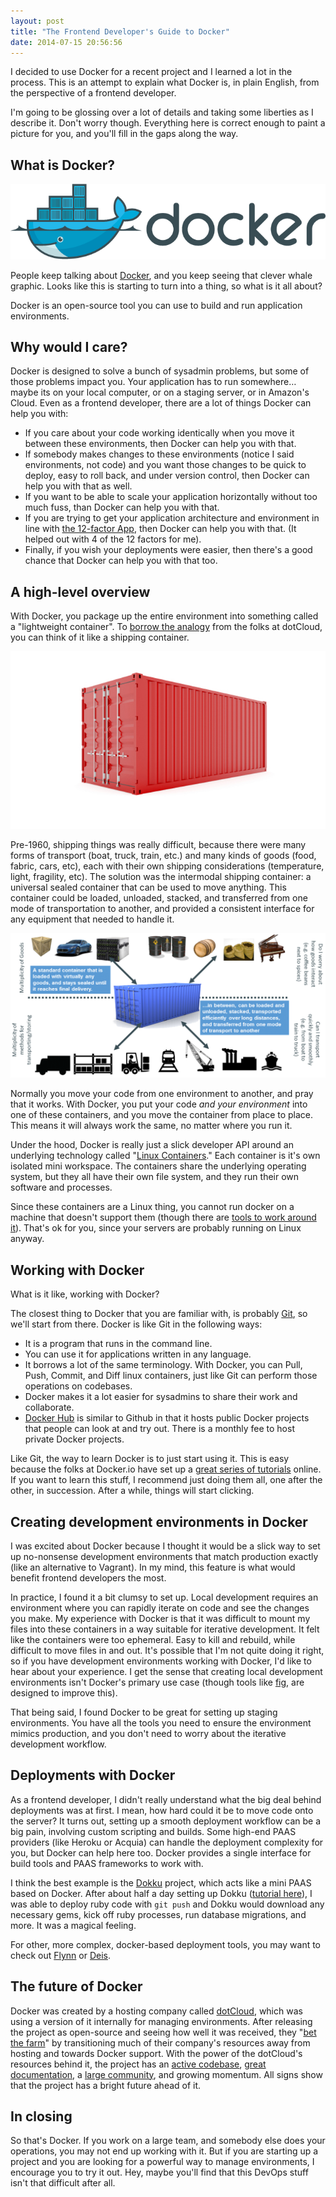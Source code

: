 ```yaml
---
layout: post
title: "The Frontend Developer's Guide to Docker"
date: 2014-07-15 20:56:56
---
```


I decided to use Docker for a recent project and I learned a lot in the process. This is an attempt to explain what Docker is, in plain English, from the perspective of a frontend developer.

I'm going to be glossing over a lot of details and taking some liberties as I describe it. Don't worry though. Everything here is correct enough to paint a picture for you, and you'll fill in the gaps along the way.

## What is Docker?

<p style="text-align: center;">
  <img alt="" src="/assets/images/Docker_%28container_engine%29_logo.png" />
</p>

People keep talking about [Docker][1], and you keep seeing that clever whale graphic. Looks like this is starting to turn into a thing, so what is it all about?

[1]: https://www.docker.com/

Docker is an open-source tool you can use to build and run application environments.

## Why would I care?

Docker is designed to solve a bunch of sysadmin problems, but some of those problems impact you. Your application has to run somewhere… maybe its on your local computer, or on a staging server, or in Amazon's Cloud. Even as a frontend developer, there are a lot of things Docker can help you with:

* If you care about your code working identically when you move it between these environments, then Docker can help you with that.
* If somebody makes changes to these environments (notice I said environments, not code) and you want those changes to be quick to deploy, easy to roll back, and under version control, then Docker can help you with that as well.
* If you want to be able to scale your application horizontally without too much fuss, than Docker can help you with that.
* If you are trying to get your application architecture and environment in line with [the 12-factor App][2], then Docker can help you with that. (It helped out with 4 of the 12 factors for me).
* Finally, if you wish your deployments were easier, then there's a good chance that Docker can help you with that too.

[2]: http://12factor.net/

## A high-level overview

With Docker, you package up the entire environment into something called a "lightweight container". To [borrow the analogy][3] from the folks at dotCloud, you can think of it like a shipping container.

[3]: http://www.slideshare.net/dotCloud/why-docker2bisv4

<p style="text-align: center;">
  <img alt="An intermodal shipping container." src="/assets/images/XSmall_ShippingContainer.jpg" />
</p>

Pre-1960, shipping things was really difficult, because there were many forms of transport (boat, truck, train, etc.) and many kinds of goods (food, fabric, cars, etc), each with their own shipping considerations (temperature, light, fragility, etc). The solution was the intermodal shipping container: a universal sealed container that can be used to move anything. This container could be loaded, unloaded, stacked, and transferred from one mode of transportation to another, and provided a consistent interface for any equipment that needed to handle it.

<p style="text-align: center;">
  <img alt="Various benefits of an intermodal shipping container." src="/assets/images/intermodal-shipping-container.png" />
</p>

Normally you move your code from one environment to another, and pray that it works. With Docker, you put your code _and your environment_ into one of these containers, and you move the container from place to place. This means it will always work the same, no matter where you run it.

Under the hood, Docker is really just a slick developer API around an underlying technology called "[Linux Containers][4]." Each container is it's own isolated mini workspace. The containers share the underlying operating system, but they all have their own file system, and they run their own software and processes.

[4]: https://linuxcontainers.org/

Since these containers are a Linux thing, you cannot run docker on a machine that doesn't support them (though there are [tools to work around it][5]). That's ok for you, since your servers are probably running on Linux anyway.

[5]: https://github.com/boot2docker/boot2docker

## Working with Docker

What is it like, working with Docker?

The closest thing to Docker that you are familiar with, is probably [Git][6], so we'll start from there. Docker is like Git in the following ways:

[6]: http://git-scm.com/

* It is a program that runs in the command line.
* You can use it for applications written in any language.
* It borrows a lot of the same terminology. With Docker, you can Pull, Push, Commit, and Diff linux containers, just like Git can perform those operations on codebases.
* Docker makes it a lot easier for sysadmins to share their work and collaborate.
* [Docker Hub](https://hub.docker.com/explore/) is similar to Github in that it hosts public Docker projects that people can look at and try out. There is a monthly fee to host private Docker projects.

Like Git, the way to learn Docker is to just start using it. This is easy because the folks at Docker.io have set up a [great series of tutorials][7] online. If you want to learn this stuff, I recommend just doing them all, one after the other, in succession. After a while, things will start clicking.

[7]: http://www.docker.com/tryit/

## Creating development environments in Docker

I was excited about Docker because I thought it would be a slick way to set up no-nonsense development environments that match production exactly (like an alternative to Vagrant). In my mind, this feature is what would benefit frontend developers the most.

In practice, I found it a bit clumsy to set up. Local development requires an environment where you can rapidly iterate on code and see the changes you make. My experience with Docker is that it was difficult to mount my files into these containers in a way suitable for iterative development. It felt like the containers were too ephemeral. Easy to kill and rebuild, while difficult to move files in and out. It's possible that I'm not quite doing it right, so if you have development environments working with Docker, I'd like to hear about your experience. I get the sense that creating local development environments isn't Docker's primary use case (though tools like [fig][8], are designed to improve this).

[8]: http://orchardup.github.io/fig/

That being said, I found Docker to be great for setting up staging environments. You have all the tools you need to ensure the environment mimics production, and you don't need to worry about the iterative development workflow.

## Deployments with Docker

As a frontend developer, I didn't really understand what the big deal behind deployments was at first. I mean, how hard could it be to move code onto the server? It turns out, setting up a smooth deployment workflow can be a big pain, involving custom scripting and builds. Some high-end PAAS providers (like Heroku or Acquia) can handle the deployment complexity for you, but Docker can help here too. Docker provides a single interface for build tools and PAAS frameworks to work with.

I think the best example is the [Dokku][9] project, which acts like a mini PAAS based on Docker. After about half a day setting up Dokku ([tutorial here][10]), I was able to deploy ruby code with `git push` and Dokku would download any necessary gems, kick off ruby processes, run database migrations, and more. It was a magical feeling.

[9]: https://github.com/progrium/dokku
[10]: https://www.digitalocean.com/community/tutorials/how-to-use-the-dokku-one-click-digitalocean-image-to-run-a-ruby-on-rails-app

For other, more complex, docker-based deployment tools, you may want to check out [Flynn][11] or [Deis][12].

[11]: https://flynn.io/
[12]: http://deis.io/

## The future of Docker

Docker was created by a hosting company called [dotCloud][13], which was using a version of it internally for managing environments. After releasing the project as open-source and seeing how well it was received, they "[bet the farm][14]" by transitioning much of their company's resources away from hosting and towards Docker support. With the power of the dotCloud's resources behind it, the project has an [active codebase][15], [great documentation][16], a [large community][17], and growing momentum. All signs show that the project has a bright future ahead of it.

[13]: https://web.archive.org/web/20140517031011/https://www.dotcloud.com/
[14]: http://5by5.tv/changelog/89 "Their words... not mine."
[15]: https://github.com/dotcloud/docker/commits/master
[16]: https://docs.docker.com/
[17]: https://github.com/dotcloud/docker/stargazers

## In closing

So that's Docker. If you work on a large team, and somebody else does your operations, you may not end up working with it. But if you are starting up a project and you are looking for a powerful way to manage environments, I encourage you to try it out. Hey, maybe you'll find that this DevOps stuff isn't that difficult after all.

